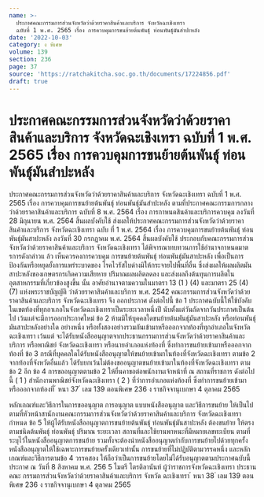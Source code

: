 ```yaml
---
name: >-
  ประกาศคณะกรรมการส่วนจังหวัดว่าด้วยราคาสินค้าและบริการ จังหวัดฉะเชิงเทรา
  ฉบับที่ 1 พ.ศ. 2565 เรื่อง การควบคุมการขนย้ายต้นพันธุ์ ท่อนพันธุ์มันสำปะหลัง
date: '2022-10-03'
category: ง พิเศษ
volume: 139
section: 236
page: 37
source: 'https://ratchakitcha.soc.go.th/documents/17224856.pdf'
draft: true
---
```


# ประกาศคณะกรรมการส่วนจังหวัดว่าด้วยราคาสินค้าและบริการ จังหวัดฉะเชิงเทรา ฉบับที่ 1 พ.ศ. 2565 เรื่อง การควบคุมการขนย้ายต้นพันธุ์ ท่อนพันธุ์มันสำปะหลัง

ประกาศคณะกรรมการส่วนจังหวัดว่าด้วยราคาสินค้าและบริการ จังหวัดฉะเชิงเทรา ฉบับที่ 1 พ.ศ. 2565 เรื่อง การควบคุมการขนย้ายต้นพันธุ์ ท่อนพันธุ์มันสำปะหลัง ตามที่ประกาศคณะกรรมการกลางว่าด้วยราคาสินค้าและบริการ ฉบับที่ 8 พ.ศ. 2564 เรื่อง การกาหนดสินค้าและบริการควบคุม ลงวันที่ 28 มิถุนายน พ.ศ. 2564 สิ้นผลบังคับใช้ ส่งผลให้ประกาศคณะกรรมการส่วนจังหวัดว่าด้วยราคาสินค้าและบริการ จังหวัดฉะเชิงเทรา ฉบับ ที่ 1 พ.ศ. 2564 เรื่อง การควบคุมการขนย้ายต้นพันธุ์ ท่อนพันธุ์มันสาปะหลัง ลงวันที่ 30 กรกฎาคม พ.ศ. 2564 สิ้นผลบังคับใช้ ประกอบกับคณะกรรมการส่วนจังหวัดว่าด้วยราคาสินค้าและบริการ จังหวัดฉะเชิงเทรา ได้พิจารณาทบทวนการใช้อำนาจกาหนดมาตรการดังกล่าวแ ล้ว เห็นควรคงการควบคุม การขนย้ายต้นพันธุ์ ท่อนพันธุ์มันสาปะหลัง เพื่อเป็นการป้องกันหรือหยุดยั้งการแพร่ระบาดของ โรคไวรัสใบด่างมิให้กระจายไปพื้นที่อื่น ซึ่งส่งผลให้ผลผลิตมันสาปะหลังของเกษตรกรเกิดความเสียหาย ปริมาณผลผลิตลดลง และส่งผลถึงต้นทุนการผลิตในอุตสาหกรรมที่เกี่ยวข้องสูงขึ้น นั้น อาศัยอำนาจตามความในมาตรา 13 (1 ) (4) และมาตรา 25 (4) (7) แห่งพระราชบัญญัติ ว่าด้วยราคาสินค้าและบริการ พ.ศ. 2542 คณะกรรมการส่วนจังหวัดว่าด้วยราคาสินค้าและบริการ จังหวัดฉะเชิงเทรา จึง ออกประกาศ ดังต่อไปนี้ ข้อ 1 ประกาศฉบับนี้ให้ใช้บังคับในเขตท้องที่ทุกอาเภอในจังหวัดฉะเชิงเทราเป็นระยะเวลาหนึ่งปี นับตั้งแต่วันถัดจากวันประกาศเป็นต้นไป เว้นแต่จะมีการออกประกาศใหม่ ข้อ 2 ห้ามมิให้บุคคลใดขนย้ายต้นพันธุ์มันสาปะหลัง หรือท่อนพันธุ์มันสาปะหลังอย่างใด อย่างหนึ่ง หรือทั้งสองอย่างรวมกันเข้ามาหรือออกจากท้องที่ทุกอำเภอในจังหวัดฉะเชิงเทรา เว้นแต่ จะได้รับหนังสืออนุญาตจากประธานกรรมการส่วนจังหวัดว่าด้วยราคาสินค้าและบริการ หรือพาณิชย์ จังหวัดฉะเชิงเทรา หรือนายอำเภอแห่งท้องที่ ซึ่งทำการขนย้ายเข้ามาหรือออกจากท้องที่ ข้อ 3 กรณีที่บุคคลใดได้รับหนังสืออนุญาตให้ขนย้ายเข้ามาในท้องที่จังหวัดฉะเชิงเทรา ตามข้อ 2 จากท้องที่จังหวัดอื่นแล้ว ได้รับยกเว้นไม่ต้องขออนุญาตขนย้ายเข้ามาในท้องที่จังหวัดฉะเชิงเทรา ตามข้อ 2 อีก ข้อ 4 การขออนุญาตตามข้อ 2 ให้ยื่นคาขอต่อพนักงานเจ้าหน้าที่ ณ สถานที่ราชการ ดังต่อไปนี้ ( 1 ) สำนักงานพาณิชย์จังหวัดฉะเชิงเทรา ( 2 ) ที่ว่าการอำเภอแห่งท้องที่ ซึ่งทำการขนย้ายเข้ามาหรือออกจากท้องที่ ้ หนา 37 ่ เลม 139 ตอนพิเศษ 236 ง ราชกิจจานุเบกษา 4 ตุลาคม 2565

หลักเกณฑ์และวิธีการในการขออนุญาต การอนุญาต แบบหนังสืออนุญาต และวิธีการขนย้าย ให้เป็นไปตามที่หัวหน้าสานักงานคณะกรรมการส่วนจังหวัดว่าด้วยราคาสินค้าและบริการ จังหวัดฉะเชิงเทรา กำหนด ข้อ 5 ให้ผู้ได้รับหนังสืออนุญาตการขนย้ายต้นพันธุ์ ท่อนพันธุ์มันสาปะหลัง ต้องขนย้าย ให้ตรงตามชนิดต้นพันธุ์ ท่อนพันธุ์ ปริมาณ ระยะเวลา สถานที่และใช้ยานพาหนะที่มีหมายเลขทะเบียน ตามที่ระบุไว้ในหนังสืออนุญาตการขนย้าย รวมทั้งจะต้องนำหนังสืออนุญาตกำกับการขนย้ายไปด้วยทุกครั้ง หนังสืออนุญาตให้ใช้เฉพาะการขนย้ายครั้งเดียวเท่านั้น การขนย้ายที่ไม่ปฏิบัติตามวรรคหนึ่ง และหลักเกณฑ์และวิธีการตามข้อ 4 วรรคสอง ให้ถือว่าเป็นการขนย้ายโดยไม่ได้รับอนุญาตตามประกาศฉบับนี้ ประกาศ ณ วันที่ 8 สิงหาคม พ.ศ. 256 5 ไมตรี ไตรติลานันท์ ผู้ว่าราชการจังหวัดฉะเชิงเทรา ประธาน คณะ กรรมการส่วนจังหวัดว่าด้วยราคาสินค้าและบริการ จังหวัด ฉะเชิงเทรา ้ หนา 38 ่ เลม 139 ตอนพิเศษ 236 ง ราชกิจจานุเบกษา 4 ตุลาคม 2565
